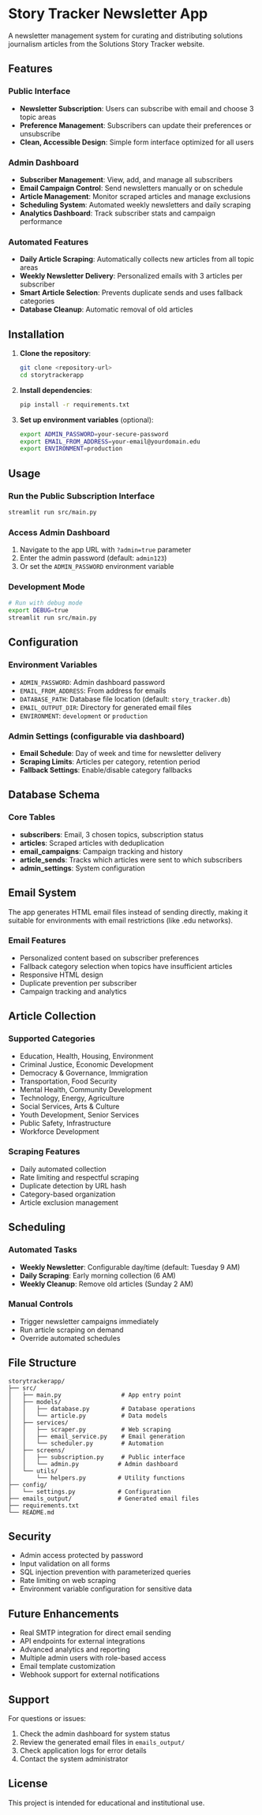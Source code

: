 # Story Tracker Newsletter App

A newsletter management system for curating and distributing solutions journalism articles from the Solutions Story Tracker website.

## Features

### Public Interface
- **Newsletter Subscription**: Users can subscribe with email and choose 3 topic areas
- **Preference Management**: Subscribers can update their preferences or unsubscribe
- **Clean, Accessible Design**: Simple form interface optimized for all users

### Admin Dashboard
- **Subscriber Management**: View, add, and manage all subscribers
- **Email Campaign Control**: Send newsletters manually or on schedule
- **Article Management**: Monitor scraped articles and manage exclusions
- **Scheduling System**: Automated weekly newsletters and daily scraping
- **Analytics Dashboard**: Track subscriber stats and campaign performance

### Automated Features
- **Daily Article Scraping**: Automatically collects new articles from all topic areas
- **Weekly Newsletter Delivery**: Personalized emails with 3 articles per subscriber
- **Smart Article Selection**: Prevents duplicate sends and uses fallback categories
- **Database Cleanup**: Automatic removal of old articles

## Installation

1. **Clone the repository**:
   ```bash
   git clone <repository-url>
   cd storytrackerapp
   ```

2. **Install dependencies**:
   ```bash
   pip install -r requirements.txt
   ```

3. **Set up environment variables** (optional):
   ```bash
   export ADMIN_PASSWORD=your-secure-password
   export EMAIL_FROM_ADDRESS=your-email@yourdomain.edu
   export ENVIRONMENT=production
   ```

## Usage

### Run the Public Subscription Interface
```bash
streamlit run src/main.py
```

### Access Admin Dashboard
1. Navigate to the app URL with `?admin=true` parameter
2. Enter the admin password (default: `admin123`)
3. Or set the `ADMIN_PASSWORD` environment variable

### Development Mode
```bash
# Run with debug mode
export DEBUG=true
streamlit run src/main.py
```

## Configuration

### Environment Variables
- `ADMIN_PASSWORD`: Admin dashboard password
- `EMAIL_FROM_ADDRESS`: From address for emails
- `DATABASE_PATH`: Database file location (default: `story_tracker.db`)
- `EMAIL_OUTPUT_DIR`: Directory for generated email files
- `ENVIRONMENT`: `development` or `production`

### Admin Settings (configurable via dashboard)
- **Email Schedule**: Day of week and time for newsletter delivery
- **Scraping Limits**: Articles per category, retention period
- **Fallback Settings**: Enable/disable category fallbacks

## Database Schema

### Core Tables
- **subscribers**: Email, 3 chosen topics, subscription status
- **articles**: Scraped articles with deduplication
- **email_campaigns**: Campaign tracking and history
- **article_sends**: Tracks which articles were sent to which subscribers
- **admin_settings**: System configuration

## Email System

The app generates HTML email files instead of sending directly, making it suitable for environments with email restrictions (like .edu networks).

### Email Features
- Personalized content based on subscriber preferences
- Fallback category selection when topics have insufficient articles
- Responsive HTML design
- Duplicate prevention per subscriber
- Campaign tracking and analytics

## Article Collection

### Supported Categories
- Education, Health, Housing, Environment
- Criminal Justice, Economic Development
- Democracy & Governance, Immigration
- Transportation, Food Security
- Mental Health, Community Development
- Technology, Energy, Agriculture
- Social Services, Arts & Culture
- Youth Development, Senior Services
- Public Safety, Infrastructure
- Workforce Development

### Scraping Features
- Daily automated collection
- Rate limiting and respectful scraping
- Duplicate detection by URL hash
- Category-based organization
- Article exclusion management

## Scheduling

### Automated Tasks
- **Weekly Newsletter**: Configurable day/time (default: Tuesday 9 AM)
- **Daily Scraping**: Early morning collection (6 AM)
- **Weekly Cleanup**: Remove old articles (Sunday 2 AM)

### Manual Controls
- Trigger newsletter campaigns immediately
- Run article scraping on demand
- Override automated schedules

## File Structure

```
storytrackerapp/
├── src/
│   ├── main.py                 # App entry point
│   ├── models/
│   │   ├── database.py         # Database operations
│   │   └── article.py          # Data models
│   ├── services/
│   │   ├── scraper.py          # Web scraping
│   │   ├── email_service.py    # Email generation
│   │   └── scheduler.py        # Automation
│   ├── screens/
│   │   ├── subscription.py     # Public interface
│   │   └── admin.py           # Admin dashboard
│   └── utils/
│       └── helpers.py         # Utility functions
├── config/
│   └── settings.py            # Configuration
├── emails_output/             # Generated email files
├── requirements.txt
└── README.md
```

## Security

- Admin access protected by password
- Input validation on all forms
- SQL injection prevention with parameterized queries
- Rate limiting on web scraping
- Environment variable configuration for sensitive data

## Future Enhancements

- Real SMTP integration for direct email sending
- API endpoints for external integrations
- Advanced analytics and reporting
- Multiple admin users with role-based access
- Email template customization
- Webhook support for external notifications

## Support

For questions or issues:
1. Check the admin dashboard for system status
2. Review the generated email files in `emails_output/`
3. Check application logs for error details
4. Contact the system administrator

## License

This project is intended for educational and institutional use.
